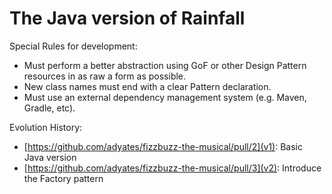 The Java version of Rainfall
============================

Special Rules for development:

  * Must perform a better abstraction using GoF or other Design Pattern resources in as raw a form as possible.
  * New class names must end with a clear Pattern declaration.
  * Must use an external dependency management system (e.g. Maven, Gradle, etc).


Evolution History:

  * [https://github.com/adyates/fizzbuzz-the-musical/pull/2](v1): Basic Java version 
  * [https://github.com/adyates/fizzbuzz-the-musical/pull/3](v2): Introduce the Factory pattern 
